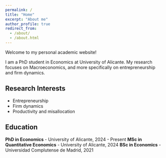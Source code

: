 ```yaml
---
permalink: /
title: "Home"
excerpt: "About me"
author_profile: true
redirect_from: 
  - /about/
  - /about.html
---
```


Welcome to my personal academic website!

I am a PhD student in Economics at University of Alicante. My research focuses on Macroeconomics, and more specifically on entrepreneurship and firm dynamics.

## Research Interests
- Entrepreneurship
- Firm dynamics  
- Productivity and misallocation

## Education
**PhD in Economics** - University of Alicante, 2024 - Present
**MSc in Quantitative Economics** - University of Alicante, 2024
**BSc in Economics** - Universidad Complutense de Madrid, 2021
